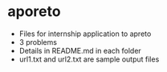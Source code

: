 # aporeto
- Files for internship application to apreto
- 3 problems
- Details in README.md in each folder
- url1.txt and url2.txt are sample output files




